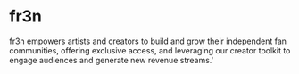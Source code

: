 # fr3n
fr3n empowers artists and creators to build and grow their independent fan communities, offering exclusive access, and leveraging our creator toolkit to engage audiences and generate new revenue streams.'

